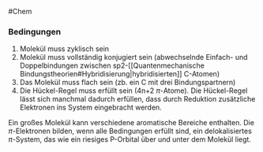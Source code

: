 #Chem 

### Bedingungen

1. Molekül muss zyklisch sein
2. Molekül muss vollständig konjugiert sein (abwechselnde Einfach- und Doppelbindungen zwischen sp2-[[Quantenmechanische Bindungstheorien#Hybridisierung|hybridisierten]] C-Atomen)
3. Das Molekül muss flach sein (zb. ein C mit drei Bindungspartnern)
4. Die Hückel-Regel muss erfüllt sein (4n+2 $\pi$-Atome). Die Hückel-Regel lässt sich manchmal dadurch erfüllen, dass durch Reduktion zusätzliche Elektronen ins System eingebracht werden.

Ein großes Molekül kann verschiedene aromatische Bereiche enthalten. Die $\pi$-Elektronen bilden, wenn alle Bedingungen erfüllt sind, ein delokalisiertes $\pi$-System, das wie ein riesiges P-Orbital über und unter dem Molekül liegt.